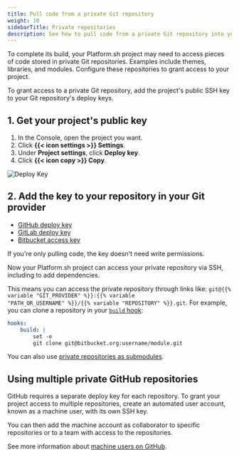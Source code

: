 ```yaml
---
title: Pull code from a private Git repository
weight: 10
sidebarTitle: Private repositories
description: See how to pull code from a private Git repository into your Platform.sh build process.
---
```


To complete its build, your Platform.sh project may need to access pieces of code stored in private Git repositories.
Examples include themes, libraries, and modules.
Configure these repositories to grant access to your project.

To grant access to a private Git repository,
add the project's public SSH key to your Git repository's deploy keys.

## 1. Get your project's public key

1. In the Console, open the project you want.
2. Click **{{< icon settings >}} Settings**.
3. Under **Project settings**, click **Deploy key**.
4. Click **{{< icon copy >}} Copy**.

![Deploy Key](/images/management-console/settings-deploy-key.png "0.5")

## 2. Add the key to your repository in your Git provider

* [GitHub deploy key](https://docs.github.com/en/developers/overview/managing-deploy-keys#deploy-keys) 
* [GitLab deploy key](https://docs.gitlab.com/ee/user/project/deploy_keys/#grant-project-access-to-a-public-deploy-key)
* [Bitbucket access key](https://support.atlassian.com/bitbucket-cloud/docs/add-access-keys/#Step-3.-Add-the-public-key-to-your-repository)

If you're only pulling code, the key doesn't need write permissions.

Now your Platform.sh project can access your private repository via SSH, including to add dependencies.

This means you can access the private repository through links like:
<code>git@{{% variable "GIT_PROVIDER" %}}:{{% variable "PATH_OR_USERNAME" %}}/{{% variable "REPOSITORY" %}}.git</code>.
For example, you can clone a repository in your [`build` hook](../create-apps/hooks/_index.md):

```yaml {location=".platform.app.yaml"}
hooks:
    build: |
        set -e
        git clone git@bitbucket.org:username/module.git
```

You can also use [private repositories as submodules](./submodules.md#use-of-private-git-repositories).

## Using multiple private GitHub repositories

GitHub requires a separate deploy key for each repository.
To grant your project access to multiple repositories, create an automated user account, known as a machine user, with its own SSH key.

You can then add the machine account as collaborator to specific repositories
or to a team with access to the repositories.

See more information about [machine users on GitHub](https://docs.github.com/en/developers/overview/managing-deploy-keys#machine-users).
